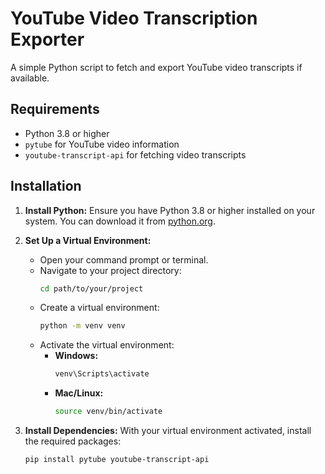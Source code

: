 # YouTube Video Transcription Exporter

A simple Python script to fetch and export YouTube video transcripts if available.

## Requirements

- Python 3.8 or higher
- `pytube` for YouTube video information
- `youtube-transcript-api` for fetching video transcripts

## Installation

1. **Install Python:**
   Ensure you have Python 3.8 or higher installed on your system. You can download it from [python.org](https://www.python.org/downloads/).

2. **Set Up a Virtual Environment:**
   - Open your command prompt or terminal.
   - Navigate to your project directory:
     ```sh
     cd path/to/your/project
     ```
   - Create a virtual environment:
     ```sh
     python -m venv venv
     ```
   - Activate the virtual environment:
     - **Windows:**
       ```sh
       venv\Scripts\activate
       ```
     - **Mac/Linux:**
       ```sh
       source venv/bin/activate
       ```

3. **Install Dependencies:**
   With your virtual environment activated, install the required packages:
   ```sh
   pip install pytube youtube-transcript-api
